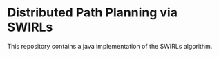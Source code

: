 # Distributed Path Planning via SWIRLs
This repository contains a java implementation of the SWIRLs algorithm.
